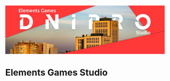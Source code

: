 ![Image](https://github.com/Elements-Games/.github/blob/main/profile/Board.png?raw=true)

# Elements Games Studio

